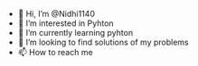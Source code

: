 - 👋 Hi, I’m @Nidhi1140
- 👀 I’m interested in Pyhton
- 🌱 I’m currently learning pyhton
- 💞️ I’m looking to  find solutions of my problems
- 📫 How to reach me

<!---
Nidhi1140/Nidhi1140 is a ✨ special ✨ repository because its `README.md` (this file) appears on your GitHub profile.
You can click the Preview link to take a look at your changes.
--->

